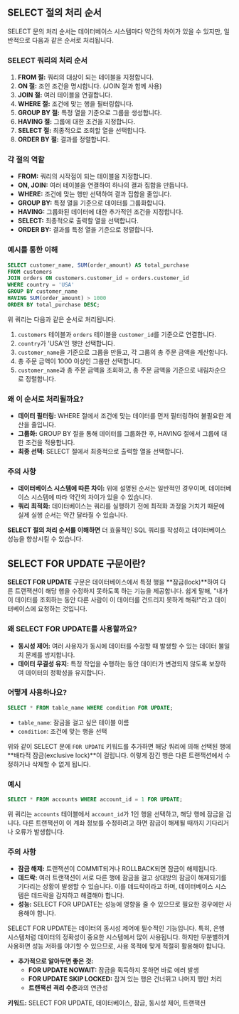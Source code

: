 ## SELECT 절의 처리 순서

SELECT 문의 처리 순서는 데이터베이스 시스템마다 약간의 차이가 있을 수 있지만, 일반적으로 다음과 같은 순서로 처리됩니다.

### SELECT 쿼리의 처리 순서

1. **FROM 절:** 쿼리의 대상이 되는 테이블을 지정합니다.
2. **ON 절:** 조인 조건을 명시합니다. (JOIN 절과 함께 사용)
3. **JOIN 절:** 여러 테이블을 연결합니다.
4. **WHERE 절:** 조건에 맞는 행을 필터링합니다.
5. **GROUP BY 절:** 특정 열을 기준으로 그룹을 생성합니다.
6. **HAVING 절:** 그룹에 대한 조건을 지정합니다.
7. **SELECT 절:** 최종적으로 조회할 열을 선택합니다.
8. **ORDER BY 절:** 결과를 정렬합니다.

### 각 절의 역할

* **FROM:** 쿼리의 시작점이 되는 테이블을 지정합니다.
* **ON, JOIN:** 여러 테이블을 연결하여 하나의 결과 집합을 만듭니다.
* **WHERE:** 조건에 맞는 행만 선택하여 결과 집합을 줄입니다.
* **GROUP BY:** 특정 열을 기준으로 데이터를 그룹화합니다.
* **HAVING:** 그룹화된 데이터에 대한 추가적인 조건을 지정합니다.
* **SELECT:** 최종적으로 출력할 열을 선택합니다.
* **ORDER BY:** 결과를 특정 열을 기준으로 정렬합니다.

### 예시를 통한 이해

```sql
SELECT customer_name, SUM(order_amount) AS total_purchase
FROM customers
JOIN orders ON customers.customer_id = orders.customer_id
WHERE country = 'USA'
GROUP BY customer_name
HAVING SUM(order_amount) > 1000
ORDER BY total_purchase DESC;
```

위 쿼리는 다음과 같은 순서로 처리됩니다.

1. `customers` 테이블과 `orders` 테이블을 `customer_id`를 기준으로 연결합니다.
2. `country`가 'USA'인 행만 선택합니다.
3. `customer_name`을 기준으로 그룹을 만들고, 각 그룹의 총 주문 금액을 계산합니다.
4. 총 주문 금액이 1000 이상인 그룹만 선택합니다.
5. `customer_name`과 총 주문 금액을 조회하고, 총 주문 금액을 기준으로 내림차순으로 정렬합니다.

### 왜 이 순서로 처리될까요?

* **데이터 필터링:** WHERE 절에서 조건에 맞는 데이터를 먼저 필터링하여 불필요한 계산을 줄입니다.
* **그룹화:** GROUP BY 절을 통해 데이터를 그룹화한 후, HAVING 절에서 그룹에 대한 조건을 적용합니다.
* **최종 선택:** SELECT 절에서 최종적으로 출력할 열을 선택합니다.

### 주의 사항

* **데이터베이스 시스템에 따른 차이:** 위에 설명된 순서는 일반적인 경우이며, 데이터베이스 시스템에 따라 약간의 차이가 있을 수 있습니다.
* **쿼리 최적화:** 데이터베이스는 쿼리를 실행하기 전에 최적화 과정을 거치기 때문에 실제 실행 순서는 약간 달라질 수 있습니다.

**SELECT 절의 처리 순서를 이해하면** 더 효율적인 SQL 쿼리를 작성하고 데이터베이스 성능을 향상시킬 수 있습니다. 

## SELECT FOR UPDATE 구문이란?

**SELECT FOR UPDATE** 구문은 데이터베이스에서 특정 행을 **잠금(lock)**하여 다른 트랜잭션이 해당 행을 수정하지 못하도록 하는 기능을 제공합니다. 쉽게 말해, "내가 이 데이터를 조회하는 동안 다른 사람이 이 데이터를 건드리지 못하게 해줘!"라고 데이터베이스에 요청하는 것입니다.

### 왜 SELECT FOR UPDATE를 사용할까요?

* **동시성 제어:** 여러 사용자가 동시에 데이터를 수정할 때 발생할 수 있는 데이터 불일치 문제를 방지합니다.
* **데이터 무결성 유지:** 특정 작업을 수행하는 동안 데이터가 변경되지 않도록 보장하여 데이터의 정확성을 유지합니다.

### 어떻게 사용하나요?

```sql
SELECT * FROM table_name WHERE condition FOR UPDATE;
```

* `table_name`: 잠금을 걸고 싶은 테이블 이름
* `condition`: 조건에 맞는 행을 선택

위와 같이 SELECT 문에 `FOR UPDATE` 키워드를 추가하면 해당 쿼리에 의해 선택된 행에 **배타적 잠금(exclusive lock)**이 걸립니다. 이렇게 잠긴 행은 다른 트랜잭션에서 수정하거나 삭제할 수 없게 됩니다.

### 예시

```sql
SELECT * FROM accounts WHERE account_id = 1 FOR UPDATE;
```

위 쿼리는 `accounts` 테이블에서 `account_id`가 1인 행을 선택하고, 해당 행에 잠금을 겁니다. 다른 트랜잭션이 이 계좌 정보를 수정하려고 하면 잠금이 해제될 때까지 기다리거나 오류가 발생합니다.

### 주의 사항

* **잠금 해제:** 트랜잭션이 COMMIT되거나 ROLLBACK되면 잠금이 해제됩니다.
* **데드락:** 여러 트랜잭션이 서로 다른 행에 잠금을 걸고 상대방의 잠금이 해제되기를 기다리는 상황이 발생할 수 있습니다. 이를 데드락이라고 하며, 데이터베이스 시스템은 데드락을 감지하고 해결해야 합니다.
* **성능:** SELECT FOR UPDATE는 성능에 영향을 줄 수 있으므로 필요한 경우에만 사용해야 합니다.

SELECT FOR UPDATE는 데이터의 동시성 제어에 필수적인 기능입니다. 특히, 은행 시스템처럼 데이터의 정확성이 중요한 시스템에서 많이 사용됩니다. 하지만 무분별하게 사용하면 성능 저하를 야기할 수 있으므로, 사용 목적에 맞게 적절히 활용해야 합니다.

* **추가적으로 알아두면 좋은 것:**
    * **FOR UPDATE NOWAIT:** 잠금을 획득하지 못하면 바로 에러 발생
    * **FOR UPDATE SKIP LOCKED:** 잠겨 있는 행은 건너뛰고 나머지 행만 처리
    * **트랜잭션 격리 수준**과의 연관성

**키워드:** SELECT FOR UPDATE, 데이터베이스, 잠금, 동시성 제어, 트랜잭션
